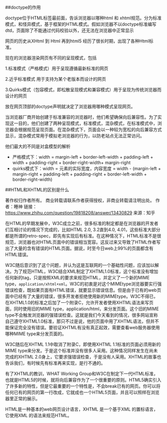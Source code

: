 ##doctype的作用


> <!DOCTYPE html>
doctype位于HTML标签最前面，告诉浏览器以哪种html 和 xhtml规范。分为标准模式，和怪异模式，基于框架的HTML模式。假如浏览器不以doctype标准编写dtd，页面除了不能通过代码校验以外，还无法在浏览器中正常显示



网页的历史从XHtml 到 Html 再到html5 经历了很长时期，出现了各种Html标准。

现在的浏览器渲染网页有不同的呈现模式，包括

1.标准模式（严格模式）用于呈现遵循最新标准的网页

2.近乎标准模式 用于支持为某个老版本而设计的网页

3.Quirks模式（包容模式，即松散呈现模式和兼容模式）用于呈现为传统浏览器而设计的网页

放在网页顶部的doctype声明就决定了浏览器用哪种模式呈现网页。

当浏览器厂商开始创建于标准兼容的浏览器时，他们希望确保向后兼容性。为了实现这一目的，他们创建了两种呈现模式，标准模式，混杂模式，在标准模式中，浏览器会根据规范呈现页面。在混杂模式下，页面会以一种较为宽松的向后兼容方式显示，混杂模式常用于模拟老浏览器的行为，以防老站点无法正常访问。

他们最大的不同是对盒模型的解析
* 严格模式下：width = margin-left + border-left-width + padding-left + width + padding-right + border-right-width+ margin-right
* quirks模式下：width = 元素的实际宽度，内容宽度 = width - (margin-left + margin-right + padding-left + padding-right + border-left-width + border-right-width)

##HTML和XHTML的区别是什么


著作权归作者所有。
商业转载请联系作者获得授权，非商业转载请注明出处。
作者：睡神
链接：https://www.zhihu.com/question/19818208/answer/13430829
来源：知乎

在HTML的早期发展中，W3C成立之前，很多标准的制定都是在浏览器的开发者们互相讨论的情况下完成的，比如HTML 2.0, 3.2直到4.0, 4.01，这些标准大部分都是所谓的retro-spec，即先有实现后有标准。在这种情况下，HTML标准不是很规范，浏览器也对HTML页面中的错误相当宽容。这反过来又导致了HTML作者写出了大量的含有错误的HTML页面。据说，时至今日web上99%的页面都含有HTML错误。

W3C随后意识到了这个问题，并认为这是互联网的一个基础性问题，应该加以解决。为了规范HTML，W3C结合XML制定了XHTML1.0标准，这个标准没有增加任何新的tag，只是按照XML的要求来规范HTML，并定义了一个新的MIME type，`application/xhtml+xml`。W3C的初衷是对这个MIMEtype浏览器要实行强错误检查，既如果页面有HTML错误，就要显示错误信息。但是由于已有的web页面中已经有了大量的错误，很多开发者拒绝使用新的MIMEtype。W3C不得已，在XHTML1.0的标准之后加了一个附录C，允许开发者使用XHTML语法来写页面，同时使用旧的MIME type，application/html，来分发页面。这个旧的MIME type不会触发浏览器的强错误检查。这就是我们今天看到的情况，很多网站宣称自己遵守XHTML1.0标准，那只不过是说，他的页面中用了XHTML语法，但并不能保证完全没有错误。要验证XHTML有没有真正起效，需要查看web服务器使用哪种MIME type来分发页面的。

W3C随后在XHTML 1.1中取消了附录C，即使用XHTML 1.1标准的页面必须用新的MIME type来分发。于是这个标准并没有很多人采用。这种情况同样发生在尚未完成的XHTML 2.0身上，它要求强错误检查，于是没有人采用。XHTML的故事也告诉我们，有时候先有标准再来实现，是行不通的。

有了XHTML的教训，WHAT Working Group和W3C在制定下一代HTML标准，也就是HTML5的时候，就将向后兼容作为了一个很重要的原则。HTML5确实引入了许多新的特性，但是它最重要的一个特性是，不会break已有的网页。你可以将任何已有的网页的第一行改成<!DOCTYPE html>，它就成也一个HTML5页面，并且可以照样在浏览器里正常的展示。

HTML是一种基本的web网页设计语言，XHTML 是一个基于XML 的置标语言，它使用XML 的语法来规范HTML。
